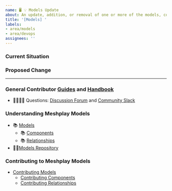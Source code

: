 ```yaml
---
name: 🖥 💡 Models Update
about: An update, addition, or removal of one or more of the models, components, relationships, workflows, or policies within Meshplay Models.
title: '[Models] '
labels: 
- area/models
- area/devops
assignees: ''
---
```

### Current Situation
<!-- A brief description of the current state of Models -->

### Proposed Change
<!-- A brief description of the change. -->

---

### General Contributor [Guides](https://docs.meshplay.io/project/contributing) and [Handbook](https://khulnasoft.com/community/handbook)

- 🙋🏾🙋🏼 Questions: [Discussion Forum](http://discuss.meshplay.io) and [Community Slack](https://slack.meshplay.io)

### Understanding Meshplay Models

- 📚 [Models](https://docs.meshplay.io/concepts/logical/models)
  - 📚 [Components](https://docs.meshplay.io/concepts/logical/components)
  - 📚 [Relationships](https://docs.meshplay.io/concepts/logical/components)
- 👨‍💻[Models Repository](https://github.com/meshplay/meshplay/tree/master/server/meshmodel)

 ### Contributing to Meshplay Models
 - [Contributing Models](https://docs.meshplay.io/project/contributing/contributing-models)
   - [Contributing Components](https://docs.meshplay.io/project/contributing/contributing-components)
   - [Contributing Relationships](https://docs.meshplay.io/project/contributing/contributing-relationships)

 <!-- ### Instructions for Policies
 - [Contributing Policies](https://docs.meshplay.io/project/contributing/contributing-policies)
  -->
